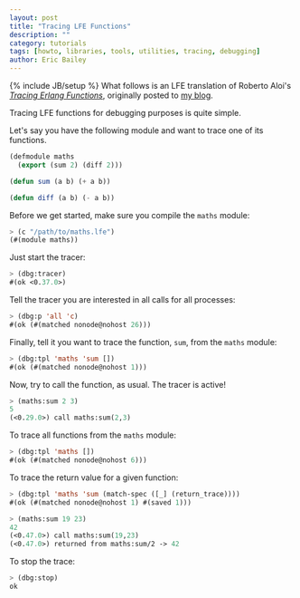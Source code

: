 ```yaml
---
layout: post
title: "Tracing LFE Functions"
description: ""
category: tutorials
tags: [howto, libraries, tools, utilities, tracing, debugging]
author: Eric Bailey
---
```

{% include JB/setup %}
What follows is an LFE translation of Roberto Aloi's
[*Tracing Erlang Functions*][OP], originally posted to [my blog][blorg].

[OP]: https://aloiroberto.wordpress.com/2009/02/23/tracing-erlang-functions/
[blorg]: http://blorg.ericb.me/2016/04/tracing-lfe-functions

Tracing LFE functions for debugging purposes is quite simple.

Let's say you have the following module and want to trace one of its functions.

```lisp
(defmodule maths
  (export (sum 2) (diff 2)))

(defun sum (a b) (+ a b))

(defun diff (a b) (- a b))
```

Before we get started, make sure you compile the `maths` module:

```lisp
> (c "/path/to/maths.lfe")
(#(module maths))
```

Just start the tracer:

```lisp
> (dbg:tracer)
#(ok <0.37.0>)
```

Tell the tracer you are interested in all calls for all processes:

```lisp
> (dbg:p 'all 'c)
#(ok (#(matched nonode@nohost 26)))
```

Finally, tell it you want to trace the function, `sum`, from the `maths` module:

```lisp
> (dbg:tpl 'maths 'sum [])
#(ok (#(matched nonode@nohost 1)))
```

Now, try to call the function, as usual. The tracer is active!

```lisp
> (maths:sum 2 3)
5
(<0.29.0>) call maths:sum(2,3)
```

To trace all functions from the `maths` module:

```lisp
> (dbg:tpl 'maths [])
#(ok (#(matched nonode@nohost 6)))
```

To trace the return value for a given function:

```lisp
> (dbg:tpl 'maths 'sum (match-spec ([_] (return_trace))))
#(ok (#(matched nonode@nohost 1) #(saved 1)))
```

```lisp
> (maths:sum 19 23)
42
(<0.47.0>) call maths:sum(19,23)
(<0.47.0>) returned from maths:sum/2 -> 42
```

To stop the trace:

```lisp
> (dbg:stop)
ok
```
